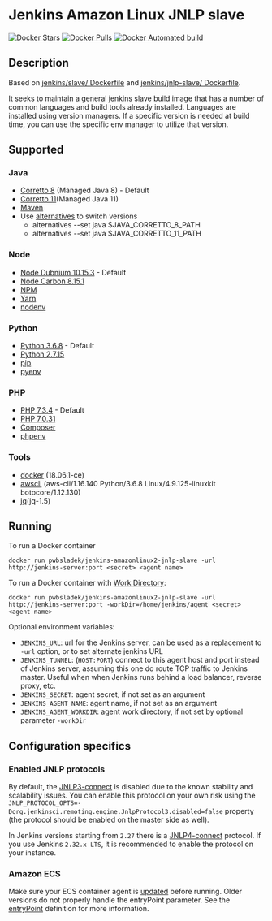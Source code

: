 Jenkins Amazon Linux JNLP slave
===

[![Docker Stars](https://img.shields.io/docker/stars/pwbsladek/jenkins-amazonlinux2-jnlp-slave.svg)](https://hub.docker.com/r/pwbsladek/jenkins-amazonlinux2-jnlp-slave)
[![Docker Pulls](https://img.shields.io/docker/pulls/pwbsladek/jenkins-amazonlinux2-jnlp-slave.svg)](https://hub.docker.com/r/pwbsladek/jenkins-amazonlinux2-jnlp-slave)
[![Docker Automated build](https://img.shields.io/docker/automated/pwbsladek/jenkins-amazonlinux2-jnlp-slave.svg)](https://hub.docker.com/r/pwbsladek/jenkins-amazonlinux2-jnlp-slave)

## Description

Based on [jenkins/slave/ Dockerfile](https://hub.docker.com/r/jenkins/slave/dockerfile) and 
[jenkins/jnlp-slave/ Dockerfile](https://hub.docker.com/r/jenkins/jnlp-slave/dockerfile).

It seeks to maintain a general jenkins slave build image that has a number of common languages and build tools already installed. Languages are installed using version managers. If a specific version is needed at build time, you can use the specific env manager to utilize that version.

## Supported

### Java
- [Corretto 8](https://aws.amazon.com/corretto/) (Managed Java 8) - Default
- [Corretto 11](https://aws.amazon.com/corretto/)(Managed Java 11)
- [Maven](https://maven.apache.org/)
- Use [alternatives](https://linux.die.net/man/8/alternatives) to switch versions
  - alternatives --set java $JAVA_CORRETTO_8_PATH
  - alternatives --set java $JAVA_CORRETTO_11_PATH

### Node
- [Node Dubnium 10.15.3](https://nodejs.org/ko/blog/release/v10.15.3/) - Default
- [Node Carbon 8.15.1](https://nodejs.org/en/blog/release/v8.15.1/)
- [NPM](https://www.npmjs.com/)
- [Yarn](https://yarnpkg.com/)
- [nodenv](https://github.com/nodenv/nodenv)
  
### Python
- [Python 3.6.8](https://www.python.org/downloads/release/python-368/) - Default
- [Python 2.7.15](https://www.python.org/downloads/release/python-2715/)
- [pip](https://pypi.org/project/pip/)
- [pyenv](https://github.com/pyenv/pyenv)

### PHP
- [PHP 7.3.4](https://www.php.net/releases/7_3_4.php) - Default
- [PHP 7.0.31](https://www.php.net/releases/7_0_31.php)
- [Composer](https://getcomposer.org/)
- [phpenv](https://github.com/phpenv/phpenv)
  
### Tools

- [docker](https://www.docker.com/) (18.06.1-ce)
- [awscli](https://docs.aws.amazon.com/cli/latest/reference/) (aws-cli/1.16.140 Python/3.6.8 Linux/4.9.125-linuxkit botocore/1.12.130)
- [jq](https://stedolan.github.io/jq/)(jq-1.5)

## Running

To run a Docker container

    docker run pwbsladek/jenkins-amazonlinux2-jnlp-slave -url http://jenkins-server:port <secret> <agent name>

To run a Docker container with [Work Directory](https://github.com/jenkinsci/remoting/blob/master/docs/workDir.md):

    docker run pwbsladek/jenkins-amazonlinux2-jnlp-slave -url http://jenkins-server:port -workDir=/home/jenkins/agent <secret> <agent name>

Optional environment variables:

* `JENKINS_URL`: url for the Jenkins server, can be used as a replacement to `-url` option, or to set alternate jenkins URL
* `JENKINS_TUNNEL`: (`HOST:PORT`) connect to this agent host and port instead of Jenkins server, assuming this one do route TCP traffic to Jenkins master. Useful when when Jenkins runs behind a load balancer, reverse proxy, etc.
* `JENKINS_SECRET`: agent secret, if not set as an argument
* `JENKINS_AGENT_NAME`: agent name, if not set as an argument
* `JENKINS_AGENT_WORKDIR`: agent work directory, if not set by optional parameter `-workDir`

## Configuration specifics

### Enabled JNLP protocols

By default, the [JNLP3-connect](https://github.com/jenkinsci/remoting/blob/master/docs/protocols.md#jnlp3-connect) is disabled due to the known stability and scalability issues.
You can enable this protocol on your own risk using the 
`JNLP_PROTOCOL_OPTS=-Dorg.jenkinsci.remoting.engine.JnlpProtocol3.disabled=false` property (the protocol should be enabled on the master side as well).

In Jenkins versions starting from `2.27` there is a [JNLP4-connect](https://github.com/jenkinsci/remoting/blob/master/docs/protocols.md#jnlp4-connect) protocol. 
If you use Jenkins `2.32.x LTS`, it is recommended to enable the protocol on your instance.

### Amazon ECS

Make sure your ECS container agent is [updated](http://docs.aws.amazon.com/AmazonECS/latest/developerguide/ecs-agent-update.html) before running. Older versions do not properly handle the entryPoint parameter. See the [entryPoint](http://docs.aws.amazon.com/AmazonECS/latest/developerguide/task_definition_parameters.html#container_definitions) definition for more information.